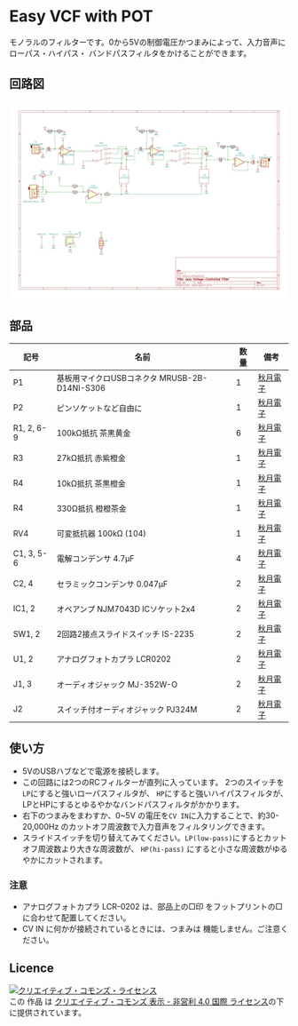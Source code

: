 # Easy VCF with POT
モノラルのフィルターです。0から5Vの制御電圧かつまみによって、入力音声にローパス・ハイパス・ バンドパスフィルタをかけることができます。

## 回路図
![回路図](https://github.com/Qux/schematics/raw/master/easyvcf_with_pot/easyvcf_with_pot.svg)

## 部品
|記号|名前|数量|備考|
|---|-----------|-------|-------|
|P1|基板用マイクロUSBコネクタ MRUSB-2B-D14NI-S306|1|[秋月電子](https://akizukidenshi.com/catalog/g/gC-10398/)|
|P2|ピンソケットなど自由に|1|[秋月電子](https://akizukidenshi.com/catalog/g/gC-10097/)|
|R1, 2, 6-9|100kΩ抵抗 茶黒黄金|6|[秋月電子](https://akizukidenshi.com/)|
|R3|27kΩ抵抗 赤紫橙金|1|[秋月電子](https://akizukidenshi.com/)|
|R4|10kΩ抵抗 茶黒橙金|1|[秋月電子](https://akizukidenshi.com/)|
|R4|330Ω抵抗 橙橙茶金|1|[秋月電子](https://akizukidenshi.com/)|
|RV4|可変抵抗器 100kΩ (104) |1|[秋月電子](https://akizukidenshi.com/)|
|C1, 3, 5-6|電解コンデンサ 4.7μF|4|[秋月電子](https://akizukidenshi.com/)|
|C2, 4|セラミックコンデンサ 0.047μF|2|[秋月電子](https://akizukidenshi.com/)|
|IC1, 2|オペアンプ NJM7043D ICソケット2x4|2|[秋月電子](https://akizukidenshi.com/)|
|SW1, 2|2回路2接点スライドスイッチ IS-2235|2|[秋月電子](https://akizukidenshi.com/)|
|U1, 2|アナログフォトカプラ LCR0202|2|[秋月電子](https://akizukidenshi.com/)|
|J1, 3|オーディオジャック MJ-352W-O|2|[秋月電子](https://akizukidenshi.com/)|
|J2|スイッチ付オーディオジャック PJ324M|2|[秋月電子](https://akizukidenshi.com/)|

## 使い方
- 5VのUSBハブなどで電源を接続します。
- この回路には2つのRCフィルターが直列に入っています。 2つのスイッチを`LP`にすると強いローパスフィルタが、 `HP`にすると強いハイパスフィルタが、LPとHPにするとゆるやかなバンドパスフィルタがかかります。
- 右下のつまみをまわすか、0~5V の電圧を`CV IN`に入力することで、約30-20,000Hz のカットオフ周波数で入力音声をフィルタリングできます。
- スライドスイッチを切り替えてみてください。`LP(low-pass)`にするとカットオフ周波数より大きな周波数が、 `HP(hi-pass)` にすると小さな周波数がゆるやかにカットされます。

### 注意
- アナログフォトカプラ LCR-0202 は、部品上の□印 をフットプリントの□に合わせて配置してください。
- CV IN に何かが接続されているときには、つまみは 機能しません。ご注意ください。

## Licence
<a rel="license" href="http://creativecommons.org/licenses/by-nc/4.0/"><img alt="クリエイティブ・コモンズ・ライセンス" style="border-width:0" src="https://i.creativecommons.org/l/by-nc/4.0/88x31.png" /></a><br />この 作品 は <a rel="license" href="http://creativecommons.org/licenses/by-nc/4.0/">クリエイティブ・コモンズ 表示 - 非営利 4.0 国際 ライセンス</a>の下に提供されています。

